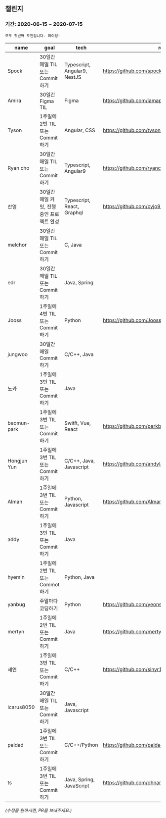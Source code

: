 ## 챌린지

### 기간: 2020-06-15 ~ 2020-07-15
    모두 첫번째 도전입니다. 화이팅!

| name | goal | tech | repo |
| ---- | ---- | ---- | ---- |
Spock | 30일간 매일 TIL 또는 Commit 하기 | Typescript, Angular9, NestJS | https://github.com/spock-mark1/til | 
Amira | 30일간 Figma  TIL | Figma | https://github.com/iamappple/hello-world | 
Tyson | 1주일에 2번 TIL 또는 Commit하기 | Angular, CSS | https://github.com/tyson444/TIL | 
Ryan cho | 30일간 매일 TIL 또는 Commit 하기 | Typescript, Angular9 | https://github.com/ryancho/techroad-web | 
찬영 | 30일간 매일 커밋, 진행중인 프로젝트 완성 | Typescript, React, Graphql | https://github.com/cyjo9603/chanyeong | 
melchor | 30일간 매일 TIL 또는 Commit 하기 | C, Java |  | 
edr | 30일간 매일 TIL 또는 Commit하기 | Java, Spring |  | 
Jooss | 1주일에 4번 TIL 또는 Commit하기 | Python | https://github.com/Jooss287/Development-log | 
jungwoo | 30일간 매일 Commit하기 | C/C++, Java |  | 
노카 | 1주일에 3번 TIL 또는 Commit 하기 | Java |  | 
beomun-park | 1주일에 3번 TIL 또는 Commit 하기 | Switft, Vue, React | https://github.com/parkbeomun/TIL | 
Hongjun Yun | 1주일에 3번 TIL 또는 Commit 하기 | C/C++, Java, Javascript | https://github.com/andylang8445/2020_TIL_Project | 
Alman | 1주일에 3번 TIL 또는 Commit 하기 | Python, Javascript | https://github.com/AlmanIsland/HelloIsland | 
addy | 1주일에 3번 TIL 또는 Commit 하기 | Java |  | 
hyemin | 1주일에 2번 TIL 또는 Commot 하기 | Python, Java |  | 
yanbug | 주말마다 코딩하기 | Python | https://github.com/yeonseo/TransMath | 
mertyn | 1주일에 2번 TIL 또는 Commit 하기 | Java | https://github.com/mertyn88/Algorithm | 
세연 | 1주일에 3번 TIL 또는 Commit 하기 | C/C++ | https://github.com/sinyr119/tpdus | 
icarus8050 | 30일간 매일 TIL 또는 Commit 하기 | Java, Javascript |  | 
paldad | 1주일에 3번 TIL 또는 Commit 하기 | C/C++/Python | https://github.com/paldad111/til-study | 
ts | 1주일에 3번 TIL 또는 Commit 하기 | Java, Spring, JavaScript | https://github.com/ohnamu/study |

_(수정을 원하시면, PR을 보내주세요.)_
